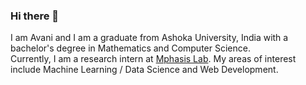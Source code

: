 ### Hi there 👋
I am Avani and I am a graduate from Ashoka University, India with a bachelor's degree in Mathematics and Computer Science.  
Currently, I am a research intern at [Mphasis Lab](https://github.com/Mphasis-ML-Marketplace).
My areas of interest include Machine Learning / Data Science and Web Development. 
